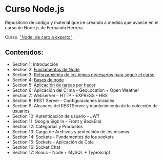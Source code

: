 # Curso Node.js

Repositorio de código y material que iré creando a medida que avance en el curso de Node.js de Fernando Herrera.

Curso: ["Node: de cero a experto"](https://www.udemy.com/course/node-de-cero-a-experto/)

## Contenidos:

- Section 1: Introducción
- Section 2: [Fundamentos de Node](https://github.com/digivoro/curso-node/tree/main/Section%202/01-hola-mundo)
- Section 3: [Reforzamiento de los temas necesarios para seguir el curso](https://github.com/digivoro/curso-node/tree/main/Section%203/02-fundamentos)
- Section 4: [Bases de node](https://github.com/digivoro/curso-node/tree/main/Section%204/03-bases-node)
- Section 5: [Aplicación de tareas por hacer](https://github.com/digivoro/curso-node/tree/main/Section%205/04-por-hacer)
- Section 6: Aplicación del Clima - GeoLocation + Open Weather
- Section 7: Webserver - HTTP - EXPRESS - HBS
- Section 8: REST Server - Configuraciones iniciales
- Section 9: Alcances del RESTServer y mantenimiento de la colección de usuarios
- Section 10: Autenticación de usuario - JWT
- Section 11: Google Sign In - Front y BackEnd
- Section 12: Categorías y Productos
- Section 13: Carga de Archivos y protección de los mismos
- Section 14: Sockets - Fundamentos de los sockets
- Section 15: Sockets - Aplicación de Cola
- Section 16: Socket Chat
- Section 17: Bonus - Node + MySQL + TypeScript
